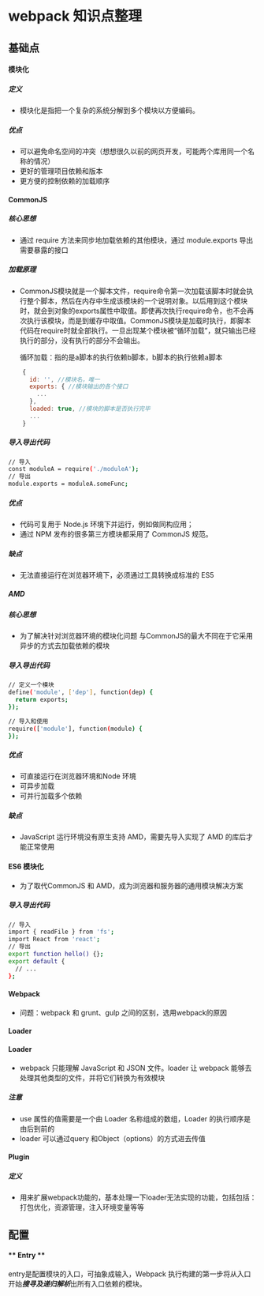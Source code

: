 # webpack 知识点整理

## 	基础点
#### 		模块化
##### 定义
- 模块化是指把一个复杂的系统分解到多个模块以方便编码。

##### 优点
- 可以避免命名空间的冲突（想想很久以前的网页开发，可能两个库用同一个名称的情况）
- 更好的管理项目依赖和版本
- 更方便的控制依赖的加载顺序

#### CommonJS
##### **核心思想**
- 通过 require 方法来同步地加载依赖的其他模块，通过 module.exports 导出需要暴露的接口

##### **加载原理**
- CommonJS模块就是一个脚本文件，require命令第一次加载该脚本时就会执行整个脚本，然后在内存中生成该模块的一个说明对象。以后用到这个模块时，就会到对象的exports属性中取值。即使再次执行require命令，也不会再次执行该模块，而是到缓存中取值。CommonJS模块是加载时执行，即脚本代码在require时就全部执行。一旦出现某个模块被“循环加载”，就只输出已经执行的部分，没有执行的部分不会输出。

	循环加载：指的是a脚本的执行依赖b脚本，b脚本的执行依赖a脚本
```js
	{
	  id: '', //模块名，唯一
	  exports: { //模块输出的各个接口
		...
	  },
	  loaded: true, //模块的脚本是否执行完毕
	  ...
	}
```

##### **导入导出代码**
```bash
// 导入
const moduleA = require('./moduleA');
// 导出
module.exports = moduleA.someFunc;
```
##### **优点**
- 代码可复用于 Node.js 环境下并运行，例如做同构应用；
- 通过 NPM 发布的很多第三方模块都采用了 CommonJS 规范。

##### **缺点**
- 无法直接运行在浏览器环境下，必须通过工具转换成标准的 ES5 

##### AMD
##### **核心思想**
- 为了解决针对浏览器环境的模块化问题 与CommonJS的最大不同在于它采用异步的方式去加载依赖的模块

##### **导入导出代码**
```bash
// 定义一个模块
define('module', ['dep'], function(dep) {
  return exports;
});

// 导入和使用
require(['module'], function(module) {
});
```

##### **优点**
- 可直接运行在浏览器环境和Node 环境
- 可异步加载
- 可并行加载多个依赖

##### **缺点**
- JavaScript 运行环境没有原生支持 AMD，需要先导入实现了 AMD 的库后才能正常使用

#### ES6 模块化
- 为了取代CommonJS 和 AMD，成为浏览器和服务器的通用模块解决方案

##### **导入导出代码**
```bash
// 导入
import { readFile } from 'fs';
import React from 'react';
// 导出
export function hello() {};
export default {
  // ...
};
```

#### 		Webpack
- 问题：webpack 和 grunt、gulp 之间的区别，选用webpack的原因

#### **Loader**
#### **Loader**
- webpack 只能理解 JavaScript 和 JSON 文件。loader 让 webpack 能够去处理其他类型的文件，并将它们转换为有效模块

##### **注意**
- use 属性的值需要是一个由 Loader 名称组成的数组，Loader 的执行顺序是由后到前的
- loader 可以通过query 和Object（options）的方式进去传值

#### **Plugin**
##### **定义**
- 用来扩展webpack功能的，基本处理一下loader无法实现的功能，包括包括：打包优化，资源管理，注入环境变量等等

## 配置

#### ** Entry **
entry是配置模块的入口，可抽象成输入，Webpack 执行构建的第一步将从入口开始***搜寻及递归解析***出所有入口依赖的模块。

